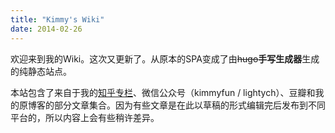 ```yaml
---
title: "Kimmy's Wiki"
date: 2014-02-26
---
```



欢迎来到我的Wiki。这次又更新了。从原本的SPA变成了由<del>hugo</del>**手写生成器**生成的纯静态站点。

本站包含了来自于我的[知乎专栏](https://zhuanlan.zhihu.com/lessmore)、微信公众号（kimmyfun / lightych）、豆瓣和我的原博客的部分文章集合。因为有些文章是在此以草稿的形式编辑完后发布到不同平台的，所以内容上会有些稍许差异。

